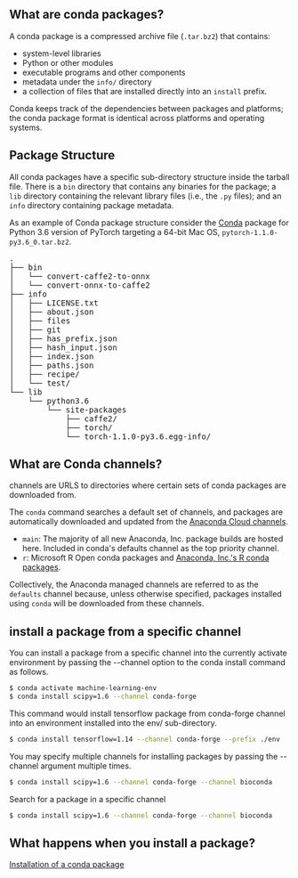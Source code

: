 
## What are conda packages?

A conda package is a compressed archive file (`.tar.bz2`) that contains:

* system-level libraries
* Python or other modules
* executable programs and other components
* metadata under the `info/` directory
* a collection of files that are installed directly into an `install` prefix.

Conda keeps track of the dependencies between packages and platforms; the conda package format is 
identical across platforms and operating systems.

## Package Structure 

All conda packages have a specific sub-directory structure inside the tarball file. There is a 
`bin` directory that contains any binaries for the package; a `lib` directory containing the 
relevant library files (i.e., the `.py` files); and an `info` directory containing package metadata. 

As an example of Conda package structure consider the [Conda](https://pytorch.org/) package for 
Python 3.6 version of PyTorch targeting a 64-bit Mac OS, `pytorch-1.1.0-py3.6_0.tar.bz2`.

<div class="highlight-bash notranslate"><div class="highlight"><pre><span></span>.
├── bin
│   └── convert-caffe2-to-onnx
│   └── convert-onnx-to-caffe2
├── info
│   ├── LICENSE.txt
│   ├── about.json
│   ├── files
│   ├── git
│   ├── has_prefix.json
│   ├── hash_input.json
│   ├── index.json
│   ├── paths.json
│   ├── recipe/
│   └── test/
└── lib
    └── python3.6
        └── site-packages
            ├── caffe2/
            ├── torch/
            └── torch-1.1.0-py3.6.egg-info/
</pre></div>
</div>


## What are Conda channels?

channels are URLS to directories where certain sets of conda packages are downloaded from.

The `conda` command 
searches a default set of channels, and packages are automatically downloaded and updated from the 
[Anaconda Cloud channels](https://repo.anaconda.com/pkgs/). 

*   `main`: The majority of all new Anaconda, Inc. package builds are hosted here. Included in 
    conda's defaults channel as the top priority channel.
*   `r`: Microsoft R Open conda packages and [Anaconda, Inc.'s R conda packages](https://anaconda.org/r/repo). 


Collectively, the Anaconda managed channels are referred to as the `defaults` channel because, 
unless otherwise specified, packages installed using `conda` will be downloaded from these 
channels. 





## install a package from a specific channel

You can install a package from a specific channel into the currently activate environment by passing the --channel option to the conda install command as follows.

```bash
$ conda activate machine-learning-env
$ conda install scipy=1.6 --channel conda-forge
```

This command would install tensorflow package from conda-forge channel into an environment installed into the env/ sub-directory.

```bash
$ conda install tensorflow=1.14 --channel conda-forge --prefix ./env
```

You may specify multiple channels for installing packages by passing the --channel argument multiple times.

```bash
$ conda install scipy=1.6 --channel conda-forge --channel bioconda
```

Search for a package in a specific channel

```bash
$ conda install scipy=1.6 --channel conda-forge --channel bioconda
```

## What happens when you install a package?

[Installation of a conda package](https://docs.conda.io/projects/conda/en/latest/user-guide/concepts/installing-with-conda.html)
